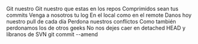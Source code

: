 Git nuestro
Git nuestro que estas en los repos
Comprimidos sean tus commits
Venga a nosotros tu log
En el local como en el remote
Danos hoy nuestro pull de cada día 
Perdona nuestros conflictos
Como también perdonamos los de otros geeks
No nos dejes caer en detached HEAD
y líbranos de SVN
git commit --amend
